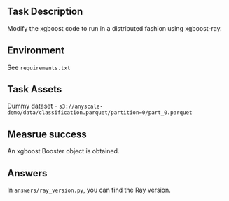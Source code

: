 ## Task Description
Modify the xgboost code to run in a distributed fashion using xgboost-ray.

## Environment
See `requirements.txt`

## Task Assets
Dummy dataset - `s3://anyscale-demo/data/classification.parquet/partition=0/part_0.parquet`

## Measrue success
An xgboost Booster object is obtained.

## Answers
In `answers/ray_version.py`, you can find the Ray version.

